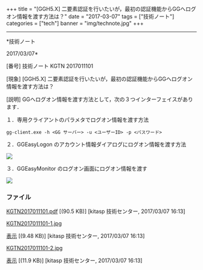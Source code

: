 ﻿+++
title = "[GGH5.X] 二要素認証を行いたいが，最初の認証機能からGGへログオン情報を渡す方法は？"
date = "2017-03-07"
tags = ["技術ノート"]
categories = ["tech"]
banner = "img/technote.jpg"
+++

-----------------------------------------------------------------------------------------------------------------------------

*技術ノート

2017/03/07*


[番号]
技術ノート KGTN 2017011101

[現象]
[GGH5.X]
二要素認証を行いたいが，最初の認証機能からGGへログオン情報を渡す方法は？

[説明]
GGへログオン情報を渡す方法として，次の３つインターフェイスがあります．

１．専用クライアントのパラメタでログオン情報を渡す方法

    gg-client.exe -h <GG サーバー> -u <ユーザーID> -p <パスワード>

２．GGEasyLogon のアカウント情報ダイアログにログオン情報を渡す方法

![](http://techreport.kitasp.net/attachments/download/3243/KGTN2017011101-1.jpg)

３．GGEasyMonitor のログオン画面にログオン情報を渡す

![](http://techreport.kitasp.net/attachments/download/3244/KGTN2017011101-2.jpg)


### ファイル

 
 


[KGTN2017011101.pdf](http://techreport.kitasp.net/attachments/download/3242/KGTN2017011101.pdf)
 [(90.5 KB)] [kitasp 技術センター, 2017/03/07
16:13]

[KGTN2017011101-1.jpg](http://techreport.kitasp.net/attachments/download/3243/KGTN2017011101-1.jpg)

[表示](http://techreport.kitasp.net/attachments/3243/KGTN2017011101-1.jpg "表示")
 [(9.48 KB)] [kitasp 技術センター, 2017/03/07
16:13]

[KGTN2017011101-2.jpg](http://techreport.kitasp.net/attachments/download/3244/KGTN2017011101-2.jpg)

[表示](http://techreport.kitasp.net/attachments/3244/KGTN2017011101-2.jpg "表示")
 [(11.9 KB)] [kitasp 技術センター, 2017/03/07
16:13]


 


 

